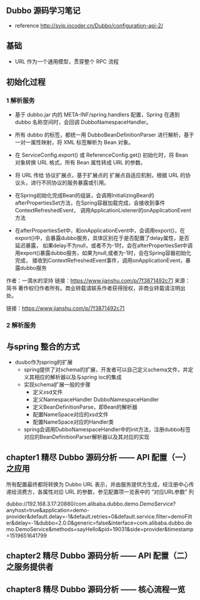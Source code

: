 
## Dubbo 源码学习笔记
* reference   http://svip.iocoder.cn/Dubbo/configuration-api-2/


## 基础
* URL 作为一个通用模型，贯穿整个 RPC 流程


## 初始化过程
### 1 解析服务
* 基于 dubbo.jar 内的 META-INF/spring.handlers 配置，Spring 在遇到 dubbo 名称空间时，会回调 DubboNamespaceHandler。
* 所有 dubbo 的标签，都统一用 DubboBeanDefinitionParser 进行解析，基于一对一属性映射，将 XML 标签解析为 Bean 对象。
* 在 ServiceConfig.export() 或 ReferenceConfig.get() 初始化时，将 Bean 对象转换 URL 格式，所有 Bean 属性转成 URL 的参数。
* 将 URL 传给 协议扩展点，基于扩展点的 扩展点自适应机制，根据 URL 的协议头，进行不同协议的服务暴露或引用。



* 在Spring初始化完成Bean的组装，会调用InitializingBean的afterPropertiesSet方法，在Spring容器加载完成，会接收到事件ContextRefreshedEvent，
    调用ApplicationListener的onApplicationEvent方法
* 在afterPropertiesSet中，和onApplicationEvent中，会调用export()，在export()中，会暴露dubbo服务，具体区别在于是否配置了delay属性，是否延迟暴露，
    如果delay不为null，或者不为-1时，会在afterPropertiesSet中调用export()暴露dubbo服务，如果为null,或者为-1时，会在Spring容器初始化完成，
    接收到ContextRefreshedEvent事件，调用onApplicationEvent，暴露dubbo服务

作者：一滴水的坚持
链接：https://www.jianshu.com/p/7f3871492c71
来源：简书
著作权归作者所有。商业转载请联系作者获得授权，非商业转载请注明出处。

链接：https://www.jianshu.com/p/7f3871492c71


### 2 解析服务



## 与spring 整合的方式
* duubo作为spring的扩展 
    * spring提供了对schema的扩展，开发者可以自己定义schema文件，并定义其相应的解析器以及与spring ioc的集成
    * 实现schema扩展一般的步骤
        * 定义xsd文件
        * 定义NamespaceHandler  DubboNamespaceHandler
        * 定义BeanDefinitionParse，即Bean的解析器
        * 配置NameSpace对应的xsd文件
        * 配置NameSpace对应的Handler类
    * spring会调用DubboNamespaceHandler中的init方法，注册dubbo标签对应的BeanDefinitionParser解析器以及其对应的实现










## chapter1 精尽 Dubbo 源码分析 —— API 配置（一）之应用
所有配置最终都将转换为 Dubbo URL 表示，并由服务提供方生成，经注册中心传递给消费方，各属性对应 URL 的参数，参见配置项一览表中的 “对应URL参数” 列

dubbo://192.168.3.17:20880/com.alibaba.dubbo.demo.DemoService?anyhost=true&application=demo-provider&default.delay=-1&default.retries=0&default.service.filter=demoFilter&delay=-1&dubbo=2.0.0&generic=false&interface=com.alibaba.dubbo.demo.DemoService&methods=sayHello&pid=19031&side=provider&timestamp=1519651641799


## chapter2 精尽 Dubbo 源码分析 —— API 配置（二）之服务提供者



## chapter8 精尽 Dubbo 源码分析 —— 核心流程一览















